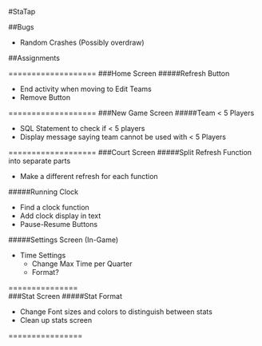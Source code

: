 #StaTap

##Bugs
<ul>
	<li>Random Crashes (Possibly overdraw)</li>
</ul>





##Assignments

===================
###Home Screen
#####Refresh Button
<ul>
	<li>End activity when moving to Edit Teams</li>
	<li>Remove Button</li>
</ul>
===================
###New Game Screen
#####Team < 5 Players
<ul>
	<li>SQL Statement to check if < 5 players</li>
	<li>Display message saying team cannot be used with < 5 Players</li>
</ul>
===================
###Court Screen
#####Split Refresh Function into separate parts
<ul>
	<li>Make a different refresh for each function</li>
</ul>
#####Running Clock
<ul>
	<li>Find a clock function</li>
	<li>Add clock display in text</li>
	<li>Pause-Resume Buttons</li>
</ul>
#####Settings Screen (In-Game)
<ul>
	<li>Time Settings
	<ul>
		<li>Change Max Time per Quarter</li>
		<li>Format?</li>
	</ul>
	</li>
</ul>


===============		
###Stat Screen
#####Stat Format
<ul>
	<li>Change Font sizes and colors to distinguish between stats</li>
	<li>Clean up stats screen</li>
</ul>

================

